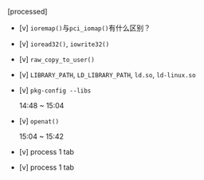 [processed]

* [v] `ioremap()`与`pci_iomap()`有什么区别？

* [v] `ioread32()`, `iowrite32()`

* [v] `raw_copy_to_user()`

* [v] `LIBRARY_PATH`, `LD_LIBRARY_PATH`, `ld.so`, `ld-linux.so`

* [v] `pkg-config --libs`

    14:48 ~ 15:04

* [v] `openat()`

    15:04 ~ 15:42

* [v] process 1 tab

* [v] process 1 tab
